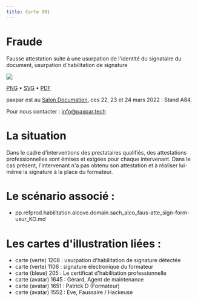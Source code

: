 ```yaml
---
title: Carte 801
---
```


# Fraude

Fausse attestation suite à une usurpation de l'identité du signataire du document, usurpation d'habilitation de signature


![](https://media.paxpar.tech/ludi/card_801_recto.png)

[PNG](https://media.paxpar.tech/ludi/card_801_recto.png) • [SVG](https://media.paxpar.tech/ludi/card_801_recto.svg) • [PDF](https://media.paxpar.tech/ludi/card_801_recto.pdf)

paxpar est au [Salon Documation](https://www.documation.fr/info_societe/527/paxpartech.html), ces 22, 23 et 24 mars 2022 : Stand A84.

Pour nous contacter : info@paxpar.tech

# La situation
Dans le cadre d'interventions des prestataires qualifiés, des attestations professionnelles sont émises et exigées pour chaque intervenant. Dans le cas présent, l'intervenant n'a pas obtenu son attestation et à réaliser lui-même la signature à la place du formateur.
# Le scénario associé : 
  - pp.refprod.habilitation.alcove.domain.sach_alco_faus-atte_sign-form-usur_KO.md

# Les cartes d'illustration liées : 
  - carte (verte) 1208 : usurpation d'habilitation de signature détectée
  - carte (verte) 1106 : signature électronique du formateur
  - carte (bleue) 205 : Le certificat d'habilitation professionnelle       
  - carte (avatar) 1645 : Gérard, Agent de maintenance
  - carte (avatar) 1651 : Patrick D (Formateur)
  - carte (avatar) 1552 : Ève, Faussaire / Hackeuse 


